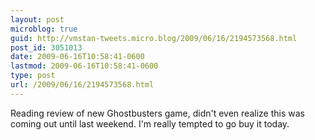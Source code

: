 ```yaml
---
layout: post
microblog: true
guid: http://vmstan-tweets.micro.blog/2009/06/16/2194573568.html
post_id: 3051013
date: 2009-06-16T10:58:41-0600
lastmod: 2009-06-16T10:58:41-0600
type: post
url: /2009/06/16/2194573568.html
---
```

Reading review of new Ghostbusters game, didn't even realize this was coming out until last weekend. I'm really tempted to go buy it today.
